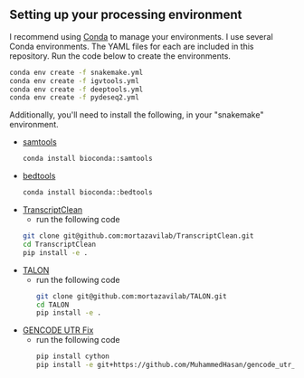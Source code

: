 ## Setting up your processing environment

I recommend using [Conda](https://docs.conda.io/projects/miniconda/en/latest/miniconda-install.html) to manage your environments. I use several Conda environments. The YAML files for each are included in this repository. Run the code below to create the environments.
```bash
conda env create -f snakemake.yml
conda env create -f igvtools.yml
conda env create -f deeptools.yml
conda env create -f pydeseq2.yml
```

<!-- ```bash
conda activate snakemake
conda env export > snakemake.yml

conda activate igvtools
conda env export > igvtools.yml

conda activate deeptools
conda env export > deeptools.yml

conda activate pydeseq2
conda env export > pydeseq2.yml
``` -->

Additionally, you'll need to install the following, in your "snakemake" environment.
* [samtools](https://anaconda.org/bioconda/samtools)
  ```bash
  conda install bioconda::samtools
  ```
* [bedtools](https://anaconda.org/bioconda/bedtools)
  ```bash
  conda install bioconda::bedtools
  ```
* [TranscriptClean](https://github.com/mortazavilab/TranscriptClean)
    * run the following code
    ```bash
    git clone git@github.com:mortazavilab/TranscriptClean.git
    cd TranscriptClean
    pip install -e .
    ```
* [TALON](https://github.com/mortazavilab/TALON)
    * run the following code
      ```bash
      git clone git@github.com:mortazavilab/TALON.git
      cd TALON
      pip install -e .
      ```
* [GENCODE UTR Fix](https://github.com/MuhammedHasan/gencode_utr_fix)
    * run the following code
      ```bash
      pip install cython
      pip install -e git+https://github.com/MuhammedHasan/gencode_utr_fix.git#egg=gencode_utr_fix
      ```
